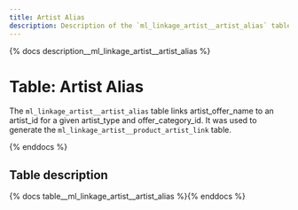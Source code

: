 ```yaml
---
title: Artist Alias
description: Description of the `ml_linkage_artist__artist_alias` table.
---
```


{% docs description__ml_linkage_artist__artist_alias %}

# Table: Artist Alias

The `ml_linkage_artist__artist_alias` table links artist_offer_name to an artist_id for a given
artist_type and offer_category_id. It was used to generate the `ml_linkage_artist__product_artist_link` table.

{% enddocs %}

## Table description

{% docs table__ml_linkage_artist__artist_alias %}{% enddocs %}
